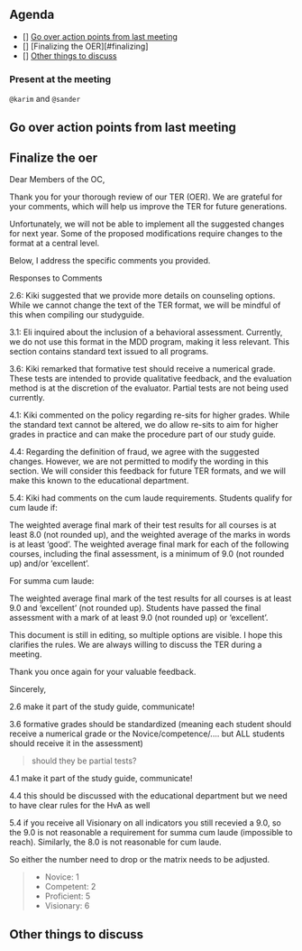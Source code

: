 ## Agenda

- [] [Go over action points from last meeting](#go-over-action-points-from-last-meeting)
- [] [Finalizing the OER][#finalizing]
- [] [Other things to discuss](#other-things-to-discuss)

### Present at the meeting

`@karim` and `@sander`

## Go over action points from last meeting

## Finalize the oer

Dear Members of the OC,

Thank you for your thorough review of our TER (OER). We are grateful for your comments, which will help us improve the TER for future generations.

Unfortunately, we will not be able to implement all the suggested changes for next year. Some of the proposed modifications require changes to the format at a central level.

Below, I address the specific comments you provided.

Responses to Comments

2.6: Kiki suggested that we provide more details on counseling options. While we cannot change the text of the TER format, we will be mindful of this when compiling our studyguide.

3.1: Eli inquired about the inclusion of a behavioral assessment. Currently, we do not use this format in the MDD program, making it less relevant. This section contains standard text issued to all programs.

3.6: Kiki remarked that formative test should receive a numerical grade. These tests are intended to provide qualitative feedback, and the evaluation method is at the discretion of the evaluator. Partial tests are not being used currently.

4.1: Kiki commented on the policy regarding re-sits for higher grades. While the standard text cannot be altered, we do allow re-sits to aim for higher grades in practice and can make the procedure part of our study guide.

4.4: Regarding the definition of fraud, we agree with the suggested changes. However, we are not permitted to modify the wording in this section. We will consider this feedback for future TER formats, and we will make this known to the educational department.

5.4: Kiki had comments on the cum laude requirements. Students qualify for cum laude if:

The weighted average final mark of their test results for all courses is at least 8.0 (not rounded up), and the weighted average of the marks in words is at least ‘good’.
The weighted average final mark for each of the following courses, including the final assessment, is a minimum of 9.0 (not rounded up) and/or ‘excellent’.

For summa cum laude:

The weighted average final mark of the test results for all courses is at least 9.0 and ‘excellent’ (not rounded up).
Students have passed the final assessment with a mark of at least 9.0 (not rounded up) or ‘excellent’.

This document is still in editing, so multiple options are visible. I hope this clarifies the rules.  We are always willing to discuss the TER during a meeting.

Thank you once again for your valuable feedback.

Sincerely,


2.6
make it part of the study guide, communicate!

3.6
formative grades should be standardized (meaning each student should receive a numerical grade or the Novice/competence/.... but ALL students should receive it in the assessment)

> should they be partial tests?

4.1
make it part of the study guide, communicate!

4.4
this should be discussed with the educational department but we need to have clear rules for the HvA as well

5.4
if you receive all Visionary on all indicators you still recevied a 9.0, so the 9.0 is not reasonable a requirement for summa cum laude (impossible to reach). Similarly, the 8.0 is not reasonable for cum laude.

So either the number need to drop or the matrix needs to be adjusted.

> - Novice: 1
> - Competent: 2
> - Proficient: 5
> - Visionary: 6

## Other things to discuss
